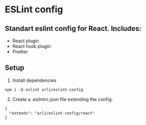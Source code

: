 # ESLint config

## Standart eslint config for React. Includes:
- React plugin
- React hook plugin
- Prettier

## Setup

1. Install dependencies

```
npm i -D eslint arli/eslint-config

```

2. Create a .eslintrc.json file extending the config:

```
{
  "extends": "arli/eslint-config/react"
}

```
